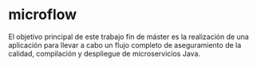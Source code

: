 # microflow

El objetivo principal de este trabajo fin de máster es la realización de una aplicación para llevar a cabo un flujo completo de aseguramiento de la calidad, compilación y despliegue de microservicios Java.
